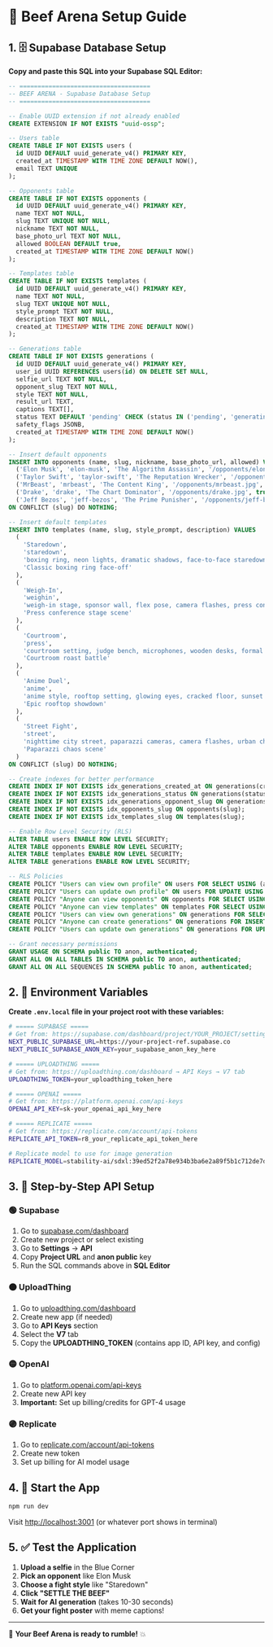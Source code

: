 # 🚀 Beef Arena Setup Guide

## 1. 🗄️ Supabase Database Setup

**Copy and paste this SQL into your Supabase SQL Editor:**

```sql
-- ====================================
-- BEEF ARENA - Supabase Database Setup
-- ====================================

-- Enable UUID extension if not already enabled
CREATE EXTENSION IF NOT EXISTS "uuid-ossp";

-- Users table
CREATE TABLE IF NOT EXISTS users (
  id UUID DEFAULT uuid_generate_v4() PRIMARY KEY,
  created_at TIMESTAMP WITH TIME ZONE DEFAULT NOW(),
  email TEXT UNIQUE
);

-- Opponents table
CREATE TABLE IF NOT EXISTS opponents (
  id UUID DEFAULT uuid_generate_v4() PRIMARY KEY,
  name TEXT NOT NULL,
  slug TEXT UNIQUE NOT NULL,
  nickname TEXT NOT NULL,
  base_photo_url TEXT NOT NULL,
  allowed BOOLEAN DEFAULT true,
  created_at TIMESTAMP WITH TIME ZONE DEFAULT NOW()
);

-- Templates table  
CREATE TABLE IF NOT EXISTS templates (
  id UUID DEFAULT uuid_generate_v4() PRIMARY KEY,
  name TEXT NOT NULL,
  slug TEXT UNIQUE NOT NULL,
  style_prompt TEXT NOT NULL,
  description TEXT NOT NULL,
  created_at TIMESTAMP WITH TIME ZONE DEFAULT NOW()
);

-- Generations table
CREATE TABLE IF NOT EXISTS generations (
  id UUID DEFAULT uuid_generate_v4() PRIMARY KEY,
  user_id UUID REFERENCES users(id) ON DELETE SET NULL,
  selfie_url TEXT NOT NULL,
  opponent_slug TEXT NOT NULL,
  style TEXT NOT NULL,
  result_url TEXT,
  captions TEXT[],
  status TEXT DEFAULT 'pending' CHECK (status IN ('pending', 'generating', 'completed', 'failed')),
  safety_flags JSONB,
  created_at TIMESTAMP WITH TIME ZONE DEFAULT NOW()
);

-- Insert default opponents
INSERT INTO opponents (name, slug, nickname, base_photo_url, allowed) VALUES
  ('Elon Musk', 'elon-musk', 'The Algorithm Assassin', '/opponents/elon-musk.jpg', true),
  ('Taylor Swift', 'taylor-swift', 'The Reputation Wrecker', '/opponents/taylor-swift.jpg', true),
  ('MrBeast', 'mrbeast', 'The Content King', '/opponents/mrbeast.jpg', true),
  ('Drake', 'drake', 'The Chart Dominator', '/opponents/drake.jpg', true),
  ('Jeff Bezos', 'jeff-bezos', 'The Prime Punisher', '/opponents/jeff-bezos.jpg', true)
ON CONFLICT (slug) DO NOTHING;

-- Insert default templates
INSERT INTO templates (name, slug, style_prompt, description) VALUES
  (
    'Staredown', 
    'staredown', 
    'boxing ring, neon lights, dramatic shadows, face-to-face staredown, professional lighting, intense atmosphere',
    'Classic boxing ring face-off'
  ),
  (
    'Weigh-In', 
    'weighin', 
    'weigh-in stage, sponsor wall, flex pose, camera flashes, press conference setup, professional sports atmosphere',
    'Press conference stage scene'
  ),
  (
    'Courtroom', 
    'press', 
    'courtroom setting, judge bench, microphones, wooden desks, formal legal atmosphere, dramatic lighting',
    'Courtroom roast battle'
  ),
  (
    'Anime Duel', 
    'anime', 
    'anime style, rooftop setting, glowing eyes, cracked floor, sunset sky, dramatic wind effects, energy auras',
    'Epic rooftop showdown'
  ),
  (
    'Street Fight', 
    'street', 
    'nighttime city street, paparazzi cameras, camera flashes, urban chaos, dramatic street lighting, crowd atmosphere',
    'Paparazzi chaos scene'
  )
ON CONFLICT (slug) DO NOTHING;

-- Create indexes for better performance
CREATE INDEX IF NOT EXISTS idx_generations_created_at ON generations(created_at DESC);
CREATE INDEX IF NOT EXISTS idx_generations_status ON generations(status);
CREATE INDEX IF NOT EXISTS idx_generations_opponent_slug ON generations(opponent_slug);
CREATE INDEX IF NOT EXISTS idx_opponents_slug ON opponents(slug);
CREATE INDEX IF NOT EXISTS idx_templates_slug ON templates(slug);

-- Enable Row Level Security (RLS)
ALTER TABLE users ENABLE ROW LEVEL SECURITY;
ALTER TABLE opponents ENABLE ROW LEVEL SECURITY;
ALTER TABLE templates ENABLE ROW LEVEL SECURITY;
ALTER TABLE generations ENABLE ROW LEVEL SECURITY;

-- RLS Policies
CREATE POLICY "Users can view own profile" ON users FOR SELECT USING (auth.uid() = id);
CREATE POLICY "Users can update own profile" ON users FOR UPDATE USING (auth.uid() = id);
CREATE POLICY "Anyone can view opponents" ON opponents FOR SELECT USING (allowed = true);
CREATE POLICY "Anyone can view templates" ON templates FOR SELECT USING (true);
CREATE POLICY "Users can view own generations" ON generations FOR SELECT USING (auth.uid() = user_id OR user_id IS NULL);
CREATE POLICY "Anyone can create generations" ON generations FOR INSERT WITH CHECK (true);
CREATE POLICY "Users can update own generations" ON generations FOR UPDATE USING (auth.uid() = user_id OR user_id IS NULL);

-- Grant necessary permissions
GRANT USAGE ON SCHEMA public TO anon, authenticated;
GRANT ALL ON ALL TABLES IN SCHEMA public TO anon, authenticated;
GRANT ALL ON ALL SEQUENCES IN SCHEMA public TO anon, authenticated;
```

## 2. 🔐 Environment Variables

**Create `.env.local` file in your project root with these variables:**

```bash
# ===== SUPABASE =====
# Get from: https://supabase.com/dashboard/project/YOUR_PROJECT/settings/api
NEXT_PUBLIC_SUPABASE_URL=https://your-project-ref.supabase.co
NEXT_PUBLIC_SUPABASE_ANON_KEY=your_supabase_anon_key_here

# ===== UPLOADTHING =====
# Get from: https://uploadthing.com/dashboard → API Keys → V7 tab
UPLOADTHING_TOKEN=your_uploadthing_token_here

# ===== OPENAI =====
# Get from: https://platform.openai.com/api-keys
OPENAI_API_KEY=sk-your_openai_api_key_here

# ===== REPLICATE =====
# Get from: https://replicate.com/account/api-tokens
REPLICATE_API_TOKEN=r8_your_replicate_api_token_here

# Replicate model to use for image generation
REPLICATE_MODEL=stability-ai/sdxl:39ed52f2a78e934b3ba6e2a89f5b1c712de7dfea535525255b1aa35c5565e08b
```

## 3. 📝 Step-by-Step API Setup

### 🟢 Supabase
1. Go to [supabase.com/dashboard](https://supabase.com/dashboard)
2. Create new project or select existing
3. Go to **Settings** → **API**
4. Copy **Project URL** and **anon public** key
5. Run the SQL commands above in **SQL Editor**

### 🟠 UploadThing
1. Go to [uploadthing.com/dashboard](https://uploadthing.com/dashboard)
2. Create new app (if needed)
3. Go to **API Keys** section
4. Select the **V7** tab
5. Copy the **UPLOADTHING_TOKEN** (contains app ID, API key, and config)

### 🟡 OpenAI
1. Go to [platform.openai.com/api-keys](https://platform.openai.com/api-keys)
2. Create new API key
3. **Important:** Set up billing/credits for GPT-4 usage

### 🟣 Replicate
1. Go to [replicate.com/account/api-tokens](https://replicate.com/account/api-tokens)
2. Create new token
3. Set up billing for AI model usage

## 4. 🚀 Start the App

```bash
npm run dev
```

Visit [http://localhost:3001](http://localhost:3001) (or whatever port shows in terminal)

## 5. ✅ Test the Application

1. **Upload a selfie** in the Blue Corner
2. **Pick an opponent** like Elon Musk
3. **Choose a fight style** like "Staredown"
4. **Click "SETTLE THE BEEF"**
5. **Wait for AI generation** (takes 10-30 seconds)
6. **Get your fight poster** with meme captions!

---

🥩 **Your Beef Arena is ready to rumble!** 💥 